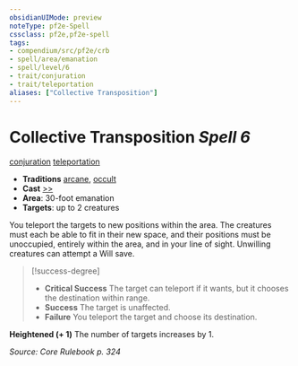 ```yaml
---
obsidianUIMode: preview
noteType: pf2e-Spell
cssclass: pf2e,pf2e-spell
tags:
- compendium/src/pf2e/crb
- spell/area/emanation
- spell/level/6
- trait/conjuration
- trait/teleportation
aliases: ["Collective Transposition"]
---
```

# Collective Transposition *Spell 6*   
[conjuration](rules/traits/conjuration.md "Conjuration School Trait")  [teleportation](rules/traits/teleportation.md "Teleportation Effect Trait")  

- **Traditions** [arcane](rules/traits/arcane.md "Arcane Tradition Trait"), [occult](rules/traits/occult.md "Occult Tradition Trait")
- **Cast** [>>](rules/core-rulebook/chapter-9-playing-the-game.md#Actions "Two-Action") 
- **Area**: 30-foot emanation
- **Targets**: up to 2 creatures

You teleport the targets to new positions within the area. The creatures must each be able to fit in their new space, and their positions must be unoccupied, entirely within the area, and in your line of sight. Unwilling creatures can attempt a Will save.

> [!success-degree] 
> - **Critical Success** The target can teleport if it wants, but it chooses the destination within range.
> - **Success** The target is unaffected.
> - **Failure** You teleport the target and choose its destination.

**Heightened (+ 1)** The number of targets increases by 1.

*Source: Core Rulebook p. 324*